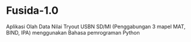 # Fusida-1.0
Aplikasi Olah Data Nilai Tryout USBN SD/MI (Penggabungan 3 mapel MAT, BIND, IPA) menggunakan Bahasa pemrograman Python
